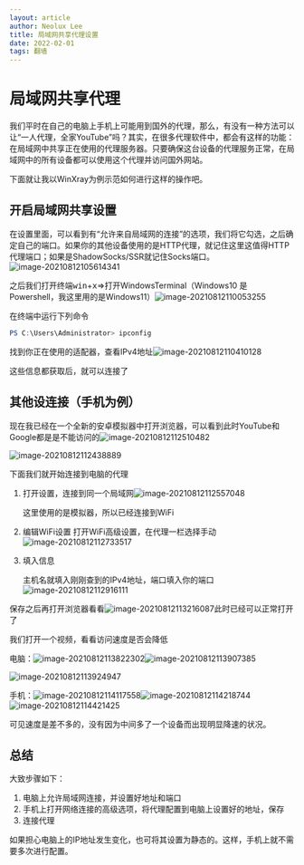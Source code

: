 ```yaml
---
layout: article
author: Neolux Lee
title: 局域网共享代理设置
date: 2022-02-01
tags: 翻墙 
---
```


# 局域网共享代理

我们平时在自己的电脑上手机上可能用到国外的代理，那么，有没有一种方法可以让“一人代理，全家YouTube”吗？其实，在很多代理软件中，都会有这样的功能：在局域网中共享正在使用的代理服务器。只要确保这台设备的代理服务正常，在局域网中的所有设备都可以使用这个代理并访问国外网站。

下面就让我以WinXray为例示范如何进行这样的操作吧。

## 开启局域网共享设置

在设置里面，可以看到有“允许来自局域网的连接”的选项，我们将它勾选，之后确定自己的端口。如果你的其他设备使用的是HTTP代理，就记住这里这值得HTTP代理端口；如果是ShadowSocks/SSR就记住Socks端口。![image-20210812105614341](https://cdn.jsdelivr.net/gh/li-kangfeng/BlogImage@1.4/shareProxy/image-20210812105614341.png)

之后我们打开终端<kbd>win</kbd>+<kbd>x</kbd>=>打开WindowsTerminal（Windows10 是Powershell，我这里用的是Windows11）![image-20210812110053255](https://cdn.jsdelivr.net/gh/li-kangfeng/BlogImage@1.4/shareProxy/image-20210812110053255.png)

在终端中运行下列命令

```powershell
PS C:\Users\Administrator> ipconfig
```

找到你正在使用的适配器，查看IPv4地址![image-20210812110410128](https://cdn.jsdelivr.net/gh/li-kangfeng/BlogImage@1.4/shareProxy/image-20210812110410128.png)

这些信息都获取后，就可以连接了

## 其他设连接（手机为例）

现在我已经在一个全新的安卓模拟器中打开浏览器，可以看到此时YouTube和Google都是是不能访问的![image-20210812112510482](https://cdn.jsdelivr.net/gh/li-kangfeng/BlogImage@1.4/shareProxy/image-20210812112510482.png)

![image-20210812112438889](https://cdn.jsdelivr.net/gh/li-kangfeng/BlogImage@1.4/shareProxy/image-20210812112438889.png)



下面我们就开始连接到电脑的代理

1. 打开设置，连接到同一个局域网![image-20210812112557048](https://cdn.jsdelivr.net/gh/li-kangfeng/BlogImage@1.4/shareProxy/image-20210812112557048.png)

   这里使用的是模拟器，所以已经连接到WiFi

2. 编辑WiFi设置
   打开WiFi高级设置，在代理一栏选择手动![image-20210812112733517](https://cdn.jsdelivr.net/gh/li-kangfeng/BlogImage@1.4/shareProxy/image-20210812112733517.png)

3. 填入信息

   主机名就填入刚刚查到的IPv4地址，端口填入你的端口![image-20210812112916111](https://cdn.jsdelivr.net/gh/li-kangfeng/BlogImage@1.4/shareProxy/image-20210812112916111.png)

保存之后再打开浏览器看看![image-20210812113216087](https://cdn.jsdelivr.net/gh/li-kangfeng/BlogImage@1.4/shareProxy/image-20210812113216087.png)此时已经可以正常打开了

我们打开一个视频，看看访问速度是否会降低

电脑：![image-20210812113822302](https://cdn.jsdelivr.net/gh/li-kangfeng/BlogImage@1.4/shareProxy/image-20210812113822302.png)![image-20210812113907385](https://cdn.jsdelivr.net/gh/li-kangfeng/BlogImage@1.4/shareProxy/image-20210812113907385.png)

![image-20210812113924947](https://cdn.jsdelivr.net/gh/li-kangfeng/BlogImage@1.4/shareProxy/image-20210812113924947.png)

手机：![image-20210812114117558](https://cdn.jsdelivr.net/gh/li-kangfeng/BlogImage@1.4/shareProxy/image-20210812114117558.png)![image-20210812114218744](https://cdn.jsdelivr.net/gh/li-kangfeng/BlogImage@1.4/shareProxy/image-20210812114218744.png)![image-20210812114421425](https://cdn.jsdelivr.net/gh/li-kangfeng/BlogImage@1.4/shareProxy/image-20210812114421425.png)

可见速度是差不多的，没有因为中间多了一个设备而出现明显降速的状况。

## 总结

大致步骤如下：

1. 电脑上允许局域网连接，并设置好地址和端口
2. 手机上打开网络连接的高级选项，将代理配置到电脑上设置好的地址，保存
3. 连接代理

如果担心电脑上的IP地址发生变化，也可将其设置为静态的。这样，手机上就不需要多次进行配置。